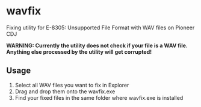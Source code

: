 # wavfix
Fixing utility for E-8305: Unsupported File Format with WAV files on Pioneer CDJ

**WARNING: Currently the utility does not check if your file is a WAV file. Anything else processed by the utility will get corrupted!**

## Usage
1. Select all WAV files you want to fix in Explorer
2. Drag and drop them onto the wavfix.exe
3. Find your fixed files in the same folder where wavfix.exe is installed
